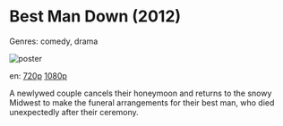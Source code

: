 # Best Man Down (2012)

Genres: comedy, drama

![poster](http://image.tmdb.org/t/p/w500/2akSCt635Bp4tX94DYybRpnTkzk.jpg)

en:
  [720p](magnet:?xt=urn:btih:F60F4684CB3D178405FE4051A0D0E0DD12E231EB&tr=udp://glotorrents.pw:6969/announce&tr=udp://tracker.opentrackr.org:1337/announce&tr=udp://torrent.gresille.org:80/announce&tr=udp://tracker.openbittorrent.com:80&tr=udp://tracker.coppersurfer.tk:6969&tr=udp://tracker.leechers-paradise.org:6969&tr=udp://p4p.arenabg.ch:1337&tr=udp://tracker.internetwarriors.net:1337)
  [1080p](magnet:?xt=urn:btih:106FEFAF5FD0259FDEA25E7EB97B61A654F1C577&tr=udp://glotorrents.pw:6969/announce&tr=udp://tracker.opentrackr.org:1337/announce&tr=udp://torrent.gresille.org:80/announce&tr=udp://tracker.openbittorrent.com:80&tr=udp://tracker.coppersurfer.tk:6969&tr=udp://tracker.leechers-paradise.org:6969&tr=udp://p4p.arenabg.ch:1337&tr=udp://tracker.internetwarriors.net:1337)
  


A newlywed couple cancels their honeymoon and returns to the snowy Midwest to make the funeral arrangements for their best man, who died unexpectedly after their ceremony.